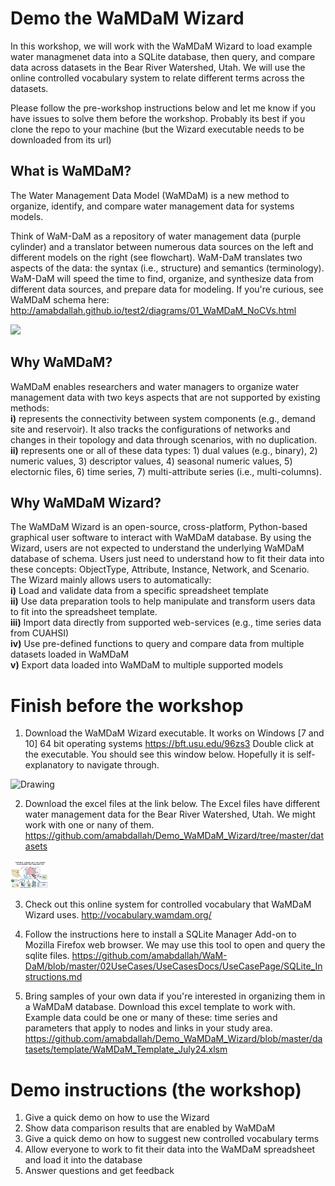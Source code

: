 # Demo the WaMDaM Wizard

In this workshop, we will work with the WaMDaM Wizard to load example water managmenet data into a SQLite database, then query, and compare data across datasets in the Bear River Watershed, Utah. We will use the online controlled vocabulary system to relate different terms across the datasets.  

Please follow the pre-workshop instructions below and let me know if you have issues to solve them before the workshop. Probably its best if you clone the repo to your machine (but the Wizard executable needs to be downloaded from its url)

## What is WaMDaM?

The Water Management Data Model (WaMDaM) is a new method to organize, identify, and compare water management data for systems models. 

Think of WaM-DaM as a repository of water management data (purple cylinder) and a translator between numerous data sources on the left and different models on the right (see flowchart). WaM-DaM translates two aspects of the data: the syntax (i.e., structure) and semantics (terminology). WaM-DaM will speed the time to find, organize, and synthesize data from different data sources, and prepare data for modeling. If you're curious, see WaMDaM schema here: http://amabdallah.github.io/test2/diagrams/01_WaMDaM_NoCVs.html

<img src="https://github.com/amabdallah/Tests/blob/master/WaMDaM_workflow.jpg"/>  


## Why WaMDaM?   
WaMDaM enables researchers and water managers to organize water management data with two keys aspects that are not supported by existing methods:    
**i)** represents the connectivity between system components (e.g., demand site and reservoir). It also tracks the configurations of networks and changes in their topology and data through scenarios, with no duplication.   
**ii)** represents one or all of these data types: 1) dual values (e.g., binary), 2) numeric values, 3) descriptor values, 4) seasonal numeric values, 5) electornic files, 6) time series, 7) multi-attribute series (i.e., multi-columns).  


## Why WaMDaM Wizard?   
The WaMDaM Wizard is an open-source, cross-platform, Python-based graphical user software to interact with WaMDaM database. By using the Wizard, users are not expected to understand the underlying WaMDaM database of schema. Users just need to understand how to fit their data into these concepts: ObjectType, Attribute, Instance, Network, and Scenario. 
The Wizard mainly allows users to automatically:    
**i)**   Load and validate data from a specific spreadsheet template   
**ii)**  Use data preparation tools to help manipulate and transform users data to fit into the spreadsheet template.  
**iii)** Import data directly from supported web-services (e.g., time series data from CUAHSI)  
**iv)**  Use pre-defined functions to query and compare data from multiple datasets loaded in WaMDaM   
**v)**   Export data loaded into WaMDaM to multiple supported models   



# Finish before the workshop

1. Download the WaMDaM Wizard executable. It works on Windows [7 and 10] 64 bit operating systems 
https://bft.usu.edu/96zs3
Double click at the executable. You should see this window below. Hopefully it is self-explanatory to navigate through. 

<img src="https://github.com/amabdallah/Tests/blob/master/Wizard.PNG" alt="Drawing" style="width: 60px;"/>  


2. Download the excel files at the link below. The Excel files have different water management data for the Bear River Watershed, Utah. We might work with one or nany of them.
https://github.com/amabdallah/Demo_WaMDaM_Wizard/tree/master/datasets

<img src="https://github.com/amabdallah/Demo_WaMDaM_Wizard/blob/master/Application.PNG" alt="Drawing" style="width: 60px;"/>  

3. Check out this online system for controlled vocabulary that WaMDaM Wizard uses. http://vocabulary.wamdam.org/

4. Follow the instructions here to install a SQLite Manager Add-on to Mozilla Firefox web browser. We may use this tool to open and query the sqlite files.
https://github.com/amabdallah/WaM-DaM/blob/master/02UseCases/UseCasesDocs/UseCasePage/SQLite_Instructions.md   

5. Bring samples of your own data if you're interested in organizing them in a WaMDaM database. Download this excel template to work with. Example data could be one or many of these: time series and parameters that apply to nodes and links in your study area.
https://github.com/amabdallah/Demo_WaMDaM_Wizard/blob/master/datasets/template/WaMDaM_Template_July24.xlsm



# Demo instructions (the workshop)  
1. Give a quick demo on how to use the Wizard
2. Show data comparison results that are enabled by WaMDaM 
3. Give a quick demo on how to suggest new controlled vocabulary terms
4. Allow everyone to work to fit their data into the WaMDaM spreadsheet and load it into the database 
5. Answer questions and get feedback


